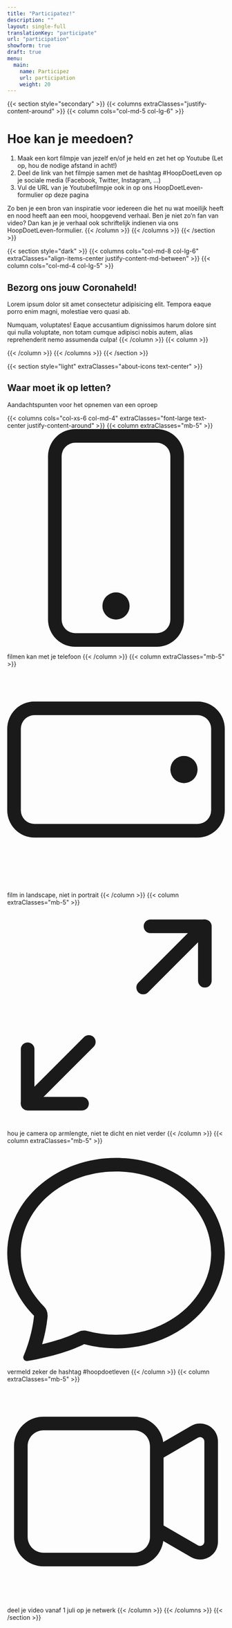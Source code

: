 ```yaml
---
title: "Participatez!"
description: ""
layout: single-full
translationKey: "participate"
url: "participation"
showform: true
draft: true
menu:
  main:
    name: Participez
    url: participation
    weight: 20
---
```


{{< section style="secondary" >}}
{{< columns extraClasses="justify-content-around" >}}
{{< column cols="col-md-5 col-lg-6" >}}
# Hoe kan je meedoen?
1. Maak een kort filmpje van jezelf en/of je held en zet het op Youtube (Let op, hou de nodige afstand in acht!)
1. Deel de link van het filmpje samen met de hashtag #HoopDoetLeven op je sociale media (Facebook, Twitter, Instagram, …)
1. Vul de URL van je Youtubefilmpje ook in op ons HoopDoetLeven-formulier op deze pagina


Zo ben je een bron van inspiratie voor iedereen die het nu wat moeilijk heeft en nood heeft aan een mooi, hoopgevend verhaal. Ben je niet zo’n fan van video? Dan kan je je verhaal ook schriftelijk indienen via ons HoopDoetLeven-formulier.
{{< /column >}}
{{< /columns >}}
{{< /section >}}

{{< section style="dark" >}}
{{< columns cols="col-md-8 col-lg-6" extraClasses="align-items-center justify-content-md-between" >}}
{{< column cols="col-md-4 col-lg-5" >}}
## Bezorg ons jouw Coronaheld!
Lorem ipsum dolor sit amet consectetur adipisicing elit. Tempora eaque porro enim magni, molestiae vero quasi ab.

Numquam, voluptates! Eaque accusantium dignissimos harum dolore sint qui nulla voluptate, non totam cumque adipisci nobis autem, alias reprehenderit nemo assumenda culpa!
{{< /column >}}
{{< column >}}
<div id="nominateForm"></div>
{{< /column >}}
{{< /columns >}}
{{< /section >}}

{{< section style="light" extraClasses="about-icons text-center" >}}
## Waar moet ik op letten?
<p class="lead mb-5">Aandachtspunten voor het opnemen van een oproep</p>
{{< columns cols="col-xs-6 col-md-4" extraClasses="font-large text-center justify-content-around" >}}
{{< column extraClasses="mb-5" >}}
<svg class="bi bi-phone" viewBox="0 0 16 16" fill="currentColor" xmlns="http://www.w3.org/2000/svg">
<path fill-rule="evenodd" d="M11 1H5a1 1 0 0 0-1 1v12a1 1 0 0 0 1 1h6a1 1 0 0 0 1-1V2a1 1 0 0 0-1-1zM5 0a2 2 0 0 0-2 2v12a2 2 0 0 0 2 2h6a2 2 0 0 0 2-2V2a2 2 0 0 0-2-2H5z"/>
<path fill-rule="evenodd" d="M8 14a1 1 0 1 0 0-2 1 1 0 0 0 0 2z"/>
</svg>


filmen kan met je telefoon
{{< /column >}}
{{< column extraClasses="mb-5" >}}
<svg class="bi bi-phone-landscape" viewBox="0 0 16 16" fill="currentColor" xmlns="http://www.w3.org/2000/svg">
  <path fill-rule="evenodd" d="M1 4.5v6a1 1 0 0 0 1 1h12a1 1 0 0 0 1-1v-6a1 1 0 0 0-1-1H2a1 1 0 0 0-1 1zm-1 6a2 2 0 0 0 2 2h12a2 2 0 0 0 2-2v-6a2 2 0 0 0-2-2H2a2 2 0 0 0-2 2v6z"/>
  <path fill-rule="evenodd" d="M14 7.5a1 1 0 1 0-2 0 1 1 0 0 0 2 0z"/>
</svg>


film in landscape, niet in portrait
{{< /column >}}
{{< column extraClasses="mb-5" >}}
<svg class="bi bi-arrows-angle-expand" viewBox="0 0 16 16" fill="currentColor" xmlns="http://www.w3.org/2000/svg">
  <path fill-rule="evenodd" d="M1.5 10.036a.5.5 0 0 1 .5.5v3.5h3.5a.5.5 0 0 1 0 1h-4a.5.5 0 0 1-.5-.5v-4a.5.5 0 0 1 .5-.5z"/>
  <path fill-rule="evenodd" d="M6.354 9.646a.5.5 0 0 1 0 .708l-4.5 4.5a.5.5 0 0 1-.708-.708l4.5-4.5a.5.5 0 0 1 .708 0zm8.5-8.5a.5.5 0 0 1 0 .708l-4.5 4.5a.5.5 0 0 1-.708-.708l4.5-4.5a.5.5 0 0 1 .708 0z"/>
  <path fill-rule="evenodd" d="M10.036 1.5a.5.5 0 0 1 .5-.5h4a.5.5 0 0 1 .5.5v4a.5.5 0 1 1-1 0V2h-3.5a.5.5 0 0 1-.5-.5z"/>
</svg>


hou je camera op armlengte, niet te dicht en niet verder
{{< /column >}}
{{< column extraClasses="mb-5" >}}
<svg class="bi bi-chat" viewBox="0 0 16 16" fill="currentColor" xmlns="http://www.w3.org/2000/svg">
  <path fill-rule="evenodd" d="M2.678 11.894a1 1 0 0 1 .287.801 10.97 10.97 0 0 1-.398 2c1.395-.323 2.247-.697 2.634-.893a1 1 0 0 1 .71-.074A8.06 8.06 0 0 0 8 14c3.996 0 7-2.807 7-6 0-3.192-3.004-6-7-6S1 4.808 1 8c0 1.468.617 2.83 1.678 3.894zm-.493 3.905a21.682 21.682 0 0 1-.713.129c-.2.032-.352-.176-.273-.362a9.68 9.68 0 0 0 .244-.637l.003-.01c.248-.72.45-1.548.524-2.319C.743 11.37 0 9.76 0 8c0-3.866 3.582-7 8-7s8 3.134 8 7-3.582 7-8 7a9.06 9.06 0 0 1-2.347-.306c-.52.263-1.639.742-3.468 1.105z"/>
</svg>


vermeld zeker de hashtag #hoopdoetleven
{{< /column >}}
{{< column extraClasses="mb-5" >}}
<svg class="bi bi-camera-video" viewBox="0 0 16 16" fill="currentColor" xmlns="http://www.w3.org/2000/svg">
  <path fill-rule="evenodd" d="M2.667 3.5c-.645 0-1.167.522-1.167 1.167v6.666c0 .645.522 1.167 1.167 1.167h6.666c.645 0 1.167-.522 1.167-1.167V4.667c0-.645-.522-1.167-1.167-1.167H2.667zM.5 4.667C.5 3.47 1.47 2.5 2.667 2.5h6.666c1.197 0 2.167.97 2.167 2.167v6.666c0 1.197-.97 2.167-2.167 2.167H2.667A2.167 2.167 0 0 1 .5 11.333V4.667z"/>
  <path fill-rule="evenodd" d="M11.25 5.65l2.768-1.605a.318.318 0 0 1 .482.263v7.384c0 .228-.26.393-.482.264l-2.767-1.605-.502.865 2.767 1.605c.859.498 1.984-.095 1.984-1.129V4.308c0-1.033-1.125-1.626-1.984-1.128L10.75 4.785l.502.865z"/>
</svg>


deel je video vanaf 1 juli op je netwerk
{{< /column >}}
{{< /columns >}}
{{< /section >}}